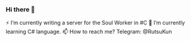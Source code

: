 ### Hi there 👋
⚡ I’m currently writing a server for the Soul Worker in #C
🌱 I’m currently learning C# language.
📫 How to reach me? Telegram: @RutsuKun
<!--
**RutsuKun/RutsuKun** is a ✨ _special_ ✨ repository because its `README.md` (this file) appears on your GitHub profile.

Here are some ideas to get you started:

- 🔭 I’m currently working on ...
- 🌱 I’m currently learning ...
- 👯 I’m looking to collaborate on ...
- 🤔 I’m looking for help with ...
- 💬 Ask me about ...
- 📫 How to reach me: ...
- 😄 Pronouns: ...
- ⚡ Fun fact: ...
-->
